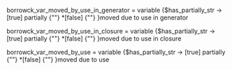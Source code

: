 
borrowck_var_moved_by_use_in_generator =
    variable {$has_partially_str ->
        [true] partially {""}
        *[false] {""}
    }moved due to use in generator

borrowck_var_moved_by_use_in_closure =
    variable {$has_partially_str ->
        [true] partially {""}
        *[false] {""}
    }moved due to use in closure

borrowck_var_moved_by_use =
    variable {$has_partially_str ->
        [true] partially {""}
        *[false] {""}
    }moved due to use
